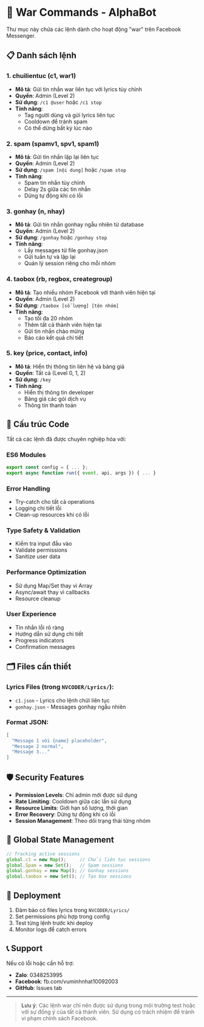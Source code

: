 # 🎯 War Commands - AlphaBot

Thư mục này chứa các lệnh dành cho hoạt động "war" trên Facebook Messenger.

## 📋 Danh sách lệnh

### 1. **chuilientuc** (c1, war1)
- **Mô tả**: Gửi tin nhắn war liên tục với lyrics tùy chỉnh
- **Quyền**: Admin (Level 2)
- **Sử dụng**: `/c1 @user` hoặc `/c1 stop`
- **Tính năng**:
  - Tag người dùng và gửi lyrics liên tục
  - Cooldown để tránh spam
  - Có thể dừng bất kỳ lúc nào

### 2. **spam** (spamv1, spv1, spam1)
- **Mô tả**: Gửi tin nhắn lặp lại liên tục
- **Quyền**: Admin (Level 2)
- **Sử dụng**: `/spam [nội dung]` hoặc `/spam stop`
- **Tính năng**:
  - Spam tin nhắn tùy chỉnh
  - Delay 2s giữa các tin nhắn
  - Dừng tự động khi có lỗi

### 3. **gonhay** (n, nhay)
- **Mô tả**: Gửi tin nhắn gonhay ngẫu nhiên từ database
- **Quyền**: Admin (Level 2)
- **Sử dụng**: `/gonhay` hoặc `/gonhay stop`
- **Tính năng**:
  - Lấy messages từ file gonhay.json
  - Gửi tuần tự và lặp lại
  - Quản lý session riêng cho mỗi nhóm

### 4. **taobox** (rb, regbox, creategroup)
- **Mô tả**: Tạo nhiều nhóm Facebook với thành viên hiện tại
- **Quyền**: Admin (Level 2)
- **Sử dụng**: `/taobox [số lượng] [tên nhóm]`
- **Tính năng**:
  - Tạo tối đa 20 nhóm
  - Thêm tất cả thành viên hiện tại
  - Gửi tin nhắn chào mừng
  - Báo cáo kết quả chi tiết

### 5. **key** (price, contact, info)
- **Mô tả**: Hiển thị thông tin liên hệ và bảng giá
- **Quyền**: Tất cả (Level 0, 1, 2)
- **Sử dụng**: `/key`
- **Tính năng**:
  - Hiển thị thông tin developer
  - Bảng giá các gói dịch vụ
  - Thông tin thanh toán

## 🔧 Cấu trúc Code

Tất cả các lệnh đã được chuyên nghiệp hóa với:

### **ES6 Modules**
```javascript
export const config = { ... };
export async function run({ event, api, args }) { ... }
```

### **Error Handling**
- Try-catch cho tất cả operations
- Logging chi tiết lỗi
- Clean-up resources khi có lỗi

### **Type Safety & Validation**
- Kiểm tra input đầu vào
- Validate permissions
- Sanitize user data

### **Performance Optimization**
- Sử dụng Map/Set thay vì Array
- Async/await thay vì callbacks
- Resource cleanup

### **User Experience**
- Tin nhắn lỗi rõ ràng
- Hướng dẫn sử dụng chi tiết
- Progress indicators
- Confirmation messages

## 🗂️ Files cần thiết

### Lyrics Files (trong `NVCODER/Lyrics/`):
- `c1.json` - Lyrics cho lệnh chửi liên tục
- `gonhay.json` - Messages gonhay ngẫu nhiên

### Format JSON:
```json
[
  "Message 1 với {name} placeholder",
  "Message 2 normal",
  "Message 3..."
]
```

## 🛡️ Security Features

- **Permission Levels**: Chỉ admin mới được sử dụng
- **Rate Limiting**: Cooldown giữa các lần sử dụng
- **Resource Limits**: Giới hạn số lượng, thời gian
- **Error Recovery**: Dừng tự động khi có lỗi
- **Session Management**: Theo dõi trạng thái từng nhóm

## 🔄 Global State Management

```javascript
// Tracking active sessions
global.c1 = new Map();     // Chửi liên tục sessions
global.Spam = new Set();   // Spam sessions
global.gonhay = new Map(); // Gonhay sessions
global.taobox = new Set(); // Tạo box sessions
```

## 🚀 Deployment

1. Đảm bảo có files lyrics trong `NVCODER/Lyrics/`
2. Set permissions phù hợp trong config
3. Test từng lệnh trước khi deploy
4. Monitor logs để catch errors

## 📞 Support

Nếu có lỗi hoặc cần hỗ trợ:
- **Zalo**: 0348253995
- **Facebook**: fb.com/vuminhnhat10092003
- **GitHub**: Issues tab

---

> **Lưu ý**: Các lệnh war chỉ nên được sử dụng trong môi trường test hoặc với sự đồng ý của tất cả thành viên. Sử dụng có trách nhiệm để tránh vi phạm chính sách Facebook.
